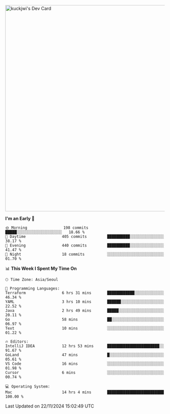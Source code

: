 <a href="https://app.daily.dev/kuckhwancho"><img src="https://api.daily.dev/devcards/v2/efef39c8028947428b3c0b486b9cd9b6.png?r=iz2&type=wide" width="652" alt="kuckjwi's Dev Card"/></a>

<!--START_SECTION:waka-->
**I'm an Early 🐤** 

```text
🌞 Morning                198 commits         █████░░░░░░░░░░░░░░░░░░░░   18.66 % 
🌆 Daytime                405 commits         ██████████░░░░░░░░░░░░░░░   38.17 % 
🌃 Evening                440 commits         ██████████░░░░░░░░░░░░░░░   41.47 % 
🌙 Night                  18 commits          ░░░░░░░░░░░░░░░░░░░░░░░░░   01.70 % 
```


📊 **This Week I Spent My Time On** 

```text
🕑︎ Time Zone: Asia/Seoul

💬 Programming Languages: 
Terraform                6 hrs 31 mins       ████████████░░░░░░░░░░░░░   46.34 % 
YAML                     3 hrs 10 mins       ██████░░░░░░░░░░░░░░░░░░░   22.52 % 
Java                     2 hrs 49 mins       █████░░░░░░░░░░░░░░░░░░░░   20.11 % 
Go                       58 mins             ██░░░░░░░░░░░░░░░░░░░░░░░   06.97 % 
Text                     10 mins             ░░░░░░░░░░░░░░░░░░░░░░░░░   01.22 % 

🔥 Editors: 
IntelliJ IDEA            12 hrs 53 mins      ███████████████████████░░   91.67 % 
GoLand                   47 mins             █░░░░░░░░░░░░░░░░░░░░░░░░   05.61 % 
VS Code                  16 mins             ░░░░░░░░░░░░░░░░░░░░░░░░░   01.98 % 
Cursor                   6 mins              ░░░░░░░░░░░░░░░░░░░░░░░░░   00.74 % 

💻 Operating System: 
Mac                      14 hrs 4 mins       █████████████████████████   100.00 % 
```


 Last Updated on 22/11/2024 15:02:49 UTC
<!--END_SECTION:waka-->
